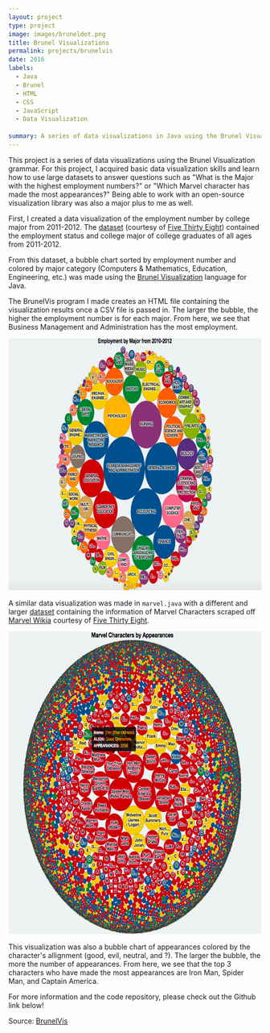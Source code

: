 ```yaml
---
layout: project
type: project
image: images/bruneldot.png
title: Brunel Visualizations
permalink: projects/brunelvis
date: 2016
labels:
  - Java
  - Brunel
  - HTML
  - CSS
  - JavaScript
  - Data Visualization

summary: A series of data visualizations in Java using the Brunel Visualization grammar by IBM.
---
```

This project is a series of data visualizations using the Brunel Visualization grammar. For this project, I acquired basic data visualization skills and learn how to use large datasets to answer questions such as "What is the Major with the highest employment numbers?" or "Which Marvel character has made the most appearances?" Being able to work with an open-source visualization library was also a major plus to me as well.

First, I created a data visualization of the employment number by college major from 2011-2012. The [dataset](https://raw.githubusercontent.com/fivethirtyeight/data/master/college-majors/all-ages.csv) (courtesy of [Five Thirty Eight](https://fivethirtyeight.com/)) contained the employment status and college major of college graduates of all ages from 2011-2012. 

From this dataset, a bubble chart sorted by employment number and colored by major category (Computers & Mathematics, Education, Engineering, etc.) was made using the [Brunel Visualization](https://developer.ibm.com/open/openprojects/brunel-visualization/) language for Java. 

The BrunelVis program I made creates an HTML file containing the visualization results once a CSV file is passed in. The larger the bubble, the higher the employment number is for each major. From here, we see that Business Management and Administration has the most employment. 

<img src="/images/output.png" width="700" height="500" class="ui huge floated rounded image">

A similar data visualization was made in ``marvel.java`` with a different and larger [dataset](https://raw.githubusercontent.com/fivethirtyeight/data/master/comic-characters/marvel-wikia-data.csv) containing the information of Marvel Characters scraped off [Marvel Wikia](http://marvel.wikia.com/wiki/Marvel_Database) courtesy of [Five Thirty Eight](https://fivethirtyeight.com/). 

<img src="/images/large.png" width="700" height="600" class="ui huge floated rounded image">

This visualization was also a bubble chart of appearances colored by the character's allignment (good, evil, neutral, and ?). The larger the bubble, the more the number of appearances. From here, we see that the top 3 characters who have made the most appearances are Iron Man, Spider Man, and Captain America. 

For more information and the code repository, please check out the Github link below! 

Source: <a href="https://github.com/chrisnguyenhi/brunelvis"><i class="large github icon"></i>BrunelVis</a>
